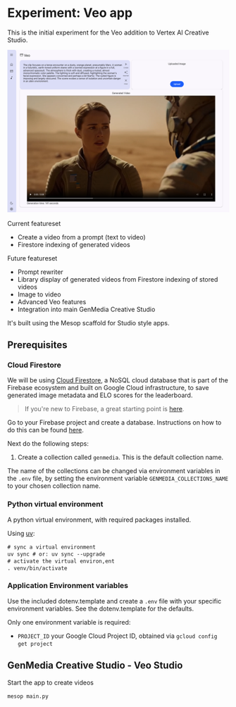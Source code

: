 # Experiment: Veo app

This is the initial experiment for the Veo addition to Vertex AI Creative Studio.

![](./assets/veo-app.png)


Current featureset
* Create a video from a prompt (text to video)
* Firestore indexing of generated videos

Future featureset

* Prompt rewriter
* Library display of generated videos from Firestore indexing of stored videos
* Image to video
* Advanced Veo features
* Integration into main GenMedia Creative Studio



It's built using the Mesop scaffold for Studio style apps.


## Prerequisites


### Cloud Firestore

We will be using [Cloud Firestore](https://firebase.google.com/docs/firestore), a NoSQL cloud database that is part of the Firebase ecosystem and built on Google Cloud infrastructure, to save generated image metadata and ELO scores for the leaderboard.

> If you're new to Firebase, a great starting point is [here](https://firebase.google.com/docs/projects/learn-more#firebase-cloud-relationship).

Go to your Firebase project and create a database. Instructions on how to do this can be found [here](https://firebase.google.com/docs/firestore/quickstart).

Next do the following steps:

1. Create a collection called `genmedia`. This is the default collection name. 

The name of the collections can be changed via environment variables in the `.env` file, by setting the environment variable `GENMEDIA_COLLECTIONS_NAME` to your chosen collection name.




### Python virtual environment

A python virtual environment, with required packages installed.

Using [uv](https://github.com/astral-sh/uv):

```
# sync a virtual environment
uv sync # or: uv sync --upgrade
# activate the virtual environ,ent
. venv/bin/activate
```

### Application Environment variables

Use the included dotenv.template and create a `.env` file with your specific environment variables. See the dotenv.template for the defaults.

Only one environment variable is required:

* `PROJECT_ID` your Google Cloud Project ID, obtained via `gcloud config get project`




## GenMedia Creative Studio - Veo Studio

Start the app to create videos

```
mesop main.py
```


